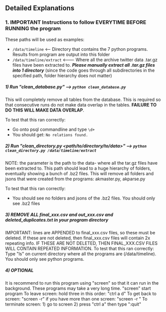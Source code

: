 
## Detailed Explanations

### 1. IMPORTANT Instructions to follow **EVERYTIME BEFORE RUNNING** the program

These paths will be used as examples:
 - `/data/timeline`  <-- Directory that contains the 7 python programs.  Results from program are output into this folder
 - `/data/timeline/extract`   <--- Where all the archive twitter data .tar.gz files have been extracted to.  **_Please manually extract all .tar.gz files into 1 directory_** (since the code goes through all subdirectories in the specified path, folder hierarchy does not matter)

##### 1) Run "clean_database.py" -->  `python clean_database.py`
This will completely remove all tables from the database.  This is required so that consecutive runs do not make data overlap in the tables.  **FAILURE TO DO THIS WILL MAKE DATA OVERLAP**.

To test that this ran correctly:  
   - Go onto psql commandline and type `\d+`
   - You should get: `No relations found.`

##### 2) Run "clean_directory.py <path/to/directory/to/data>" --> `python clean_directory.py /data/timeline/extract`
NOTE: the parameter is the path to the data- where all the tar.gz files have been extracted to.
This path should lead to a huge hierarchy of folders, eventually showing a bunch of .bz2 files. 
This will remove all folders and jsons that were created from the programs: akmaster.py, akparse.py

To test that this ran correctly:
   - You should see no folders and jsons of the .bz2 files.  You should only see .bz2 files

##### 3) REMOVE ALL final_xxx.csv and out_xxx.csv and deleted_duplicates.txt in your program directory
IMPORTANT:  lines are APPENDED to final_xxx.csv files, so these must be deleted.
If these are not deleted, then final_xxx.csv files will contain 2x repeating info.
IF THESE ARE NOT DELETED, THEN FINAL_XXX.CSV FILES WILL CONTAIN REPEATED INFORMATION.
To test that this ran correctly:
    Type "ls" on current directory where all the programs are (/data/timeline).  You should only see python programs.

##### 4) ***OPTIONAL***
It is recommend to run this program using "screen" so that it can run in the background.  These programs may take a very long time.
"screen"
start program
To leave screen: hold three in this order: "ctrl a d"
To get back to screen:  "screen -r"
if you have more than one screen:  "screen -r <id>"
To terminate screen:
    1) go to screen
    2) press "ctrl a"  then type ":quit"

